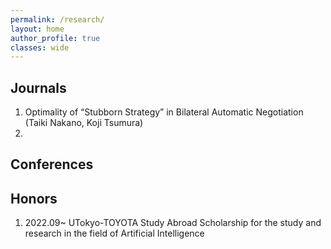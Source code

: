 ```yaml
---
permalink: /research/
layout: home
author_profile: true
classes: wide
---
```


## Journals

1. Optimality of “Stubborn Strategy” in Bilateral Automatic Negotiation (Taiki Nakano, Koji Tsumura)
2. 

## Conferences

## Honors
1. 2022.09~ UTokyo-TOYOTA Study Abroad Scholarship for the study and research in the field of Artificial Intelligence
